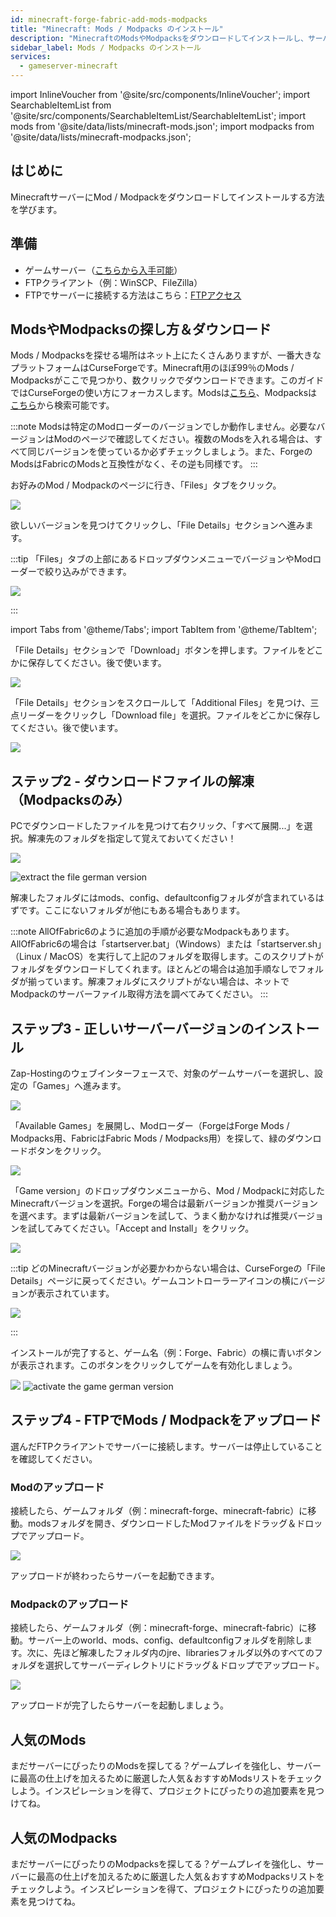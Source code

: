 ```yaml
---
id: minecraft-forge-fabric-add-mods-modpacks
title: "Minecraft: Mods / Modpacks のインストール"
description: "MinecraftのModsやModpacksをダウンロードしてインストールし、サーバーのゲームプレイを強化する方法をチェック → 今すぐ詳しく見る"
sidebar_label: Mods / Modpacks のインストール
services:
  - gameserver-minecraft
---
```


import InlineVoucher from '@site/src/components/InlineVoucher';
import SearchableItemList from '@site/src/components/SearchableItemList/SearchableItemList';
import mods from '@site/data/lists/minecraft-mods.json';
import modpacks from '@site/data/lists/minecraft-modpacks.json';


## はじめに

MinecraftサーバーにMod / Modpackをダウンロードしてインストールする方法を学びます。

<InlineVoucher />

## 準備

- ゲームサーバー（[こちらから入手可能](https://zap-hosting.com/en/gameserver-hosting/)）
- FTPクライアント（例：WinSCP、FileZilla）
- FTPでサーバーに接続する方法はこちら：[FTPアクセス](gameserver-ftpaccess.md)



## ModsやModpacksの探し方＆ダウンロード

Mods / Modpacksを探せる場所はネット上にたくさんありますが、一番大きなプラットフォームはCurseForgeです。Minecraft用のほぼ99％のMods / Modpacksがここで見つかり、数クリックでダウンロードできます。このガイドではCurseForgeの使い方にフォーカスします。Modsは[こちら](https://www.curseforge.com/minecraft/mc-mods)、Modpacksは[こちら](https://curseforge.com/minecraft/modpacks)から検索可能です。

:::note
Modsは特定のModローダーのバージョンでしか動作しません。必要なバージョンはModのページで確認してください。複数のModsを入れる場合は、すべて同じバージョンを使っているか必ずチェックしましょう。また、ForgeのModsはFabricのModsと互換性がなく、その逆も同様です。
:::

お好みのMod / Modpackのページに行き、「Files」タブをクリック。

![](https://github.com/Yoshlix/docs/assets/26007280/cc528cf6-9fc8-4524-aca0-b954e24716f8)


欲しいバージョンを見つけてクリックし、「File Details」セクションへ進みます。

:::tip
「Files」タブの上部にあるドロップダウンメニューでバージョンやModローダーで絞り込みができます。

![](https://github.com/Yoshlix/docs/assets/26007280/6867b2f2-e9db-4a4c-be88-b9b22b800e72)

:::

import Tabs from '@theme/Tabs';
import TabItem from '@theme/TabItem';

<Tabs>
<TabItem value="Mods" label="Mods向け" default>
「File Details」セクションで「Download」ボタンを押します。ファイルをどこかに保存してください。後で使います。

![](https://github.com/Yoshlix/docs/assets/26007280/7b84ae33-1bef-4568-80d7-ef651a654b08)

</TabItem>

<TabItem value="Modpacks" label="Modpacks向け">
「File Details」セクションをスクロールして「Additional Files」を見つけ、三点リーダーをクリックし「Download file」を選択。ファイルをどこかに保存してください。後で使います。

![](https://github.com/Yoshlix/docs/assets/26007280/49fb9317-fdd3-474e-8140-b78b102c5f3d)

</TabItem>
</Tabs>

## ステップ2 - ダウンロードファイルの解凍（Modpacksのみ）

PCでダウンロードしたファイルを見つけて右クリック、「すべて展開...」を選択。解凍先のフォルダを指定して覚えておいてください！

![](https://github.com/Yoshlix/docs/assets/26007280/edbc753d-1906-4d81-9f05-354ff48ceebb)

![extract the file german version](https://screensaver01.zap-hosting.com/index.php/s/iE9XFMmrjj7b7ST/preview)

解凍したフォルダにはmods、config、defaultconfigフォルダが含まれているはずです。ここにないフォルダが他にもある場合もあります。

:::note
AllOfFabric6のように追加の手順が必要なModpackもあります。AllOfFabric6の場合は「startserver.bat」（Windows）または「startserver.sh」（Linux / MacOS）を実行して上記のフォルダを取得します。このスクリプトがフォルダをダウンロードしてくれます。ほとんどの場合は追加手順なしでフォルダが揃っています。解凍フォルダにスクリプトがない場合は、ネットでModpackのサーバーファイル取得方法を調べてみてください。
:::


## ステップ3 - 正しいサーバーバージョンのインストール

Zap-Hostingのウェブインターフェースで、対象のゲームサーバーを選択し、設定の「Games」へ進みます。

![](https://github.com/Yoshlix/docs/assets/26007280/47e88856-0120-408a-8bec-41e54e3b0738)

「Available Games」を展開し、Modローダー（ForgeはForge Mods / Modpacks用、FabricはFabric Mods / Modpacks用）を探して、緑のダウンロードボタンをクリック。

![](https://github.com/Yoshlix/docs/assets/26007280/e3b4e5d3-11c9-4f09-ae46-27cea93a58a3)


「Game version」のドロップダウンメニューから、Mod / Modpackに対応したMinecraftバージョンを選択。Forgeの場合は最新バージョンか推奨バージョンを選べます。まずは最新バージョンを試して、うまく動かなければ推奨バージョンを試してみてください。「Accept and Install」をクリック。

![](https://github.com/Yoshlix/docs/assets/26007280/3530466f-bd58-4d0e-9ca3-8d964ac76d80)


:::tip
どのMinecraftバージョンが必要かわからない場合は、CurseForgeの「File Details」ページに戻ってください。ゲームコントローラーアイコンの横にバージョンが表示されています。

![](https://github.com/Yoshlix/docs/assets/26007280/89f751c1-7179-4107-b8bc-7c4381a7d94c)

:::

インストールが完了すると、ゲーム名（例：Forge、Fabric）の横に青いボタンが表示されます。このボタンをクリックしてゲームを有効化しましょう。

![](https://github.com/Yoshlix/docs/assets/26007280/53cf9569-3529-42fb-9a7d-6ae636ca4f9c)
![activate the game german version](https://screensaver01.zap-hosting.com/index.php/s/GiFsA7JmGPd4LCB/preview)


## ステップ4 - FTPでMods / Modpackをアップロード

選んだFTPクライアントでサーバーに接続します。サーバーは停止していることを確認してください。

### Modのアップロード

接続したら、ゲームフォルダ（例：minecraft-forge、minecraft-fabric）に移動。modsフォルダを開き、ダウンロードしたModファイルをドラッグ＆ドロップでアップロード。

![](https://github.com/Yoshlix/docs/assets/26007280/8619fc4f-4fab-415a-9692-f74f8930da3f)

アップロードが終わったらサーバーを起動できます。

### Modpackのアップロード

接続したら、ゲームフォルダ（例：minecraft-forge、minecraft-fabric）に移動。サーバー上のworld、mods、config、defaultconfigフォルダを削除します。次に、先ほど解凍したフォルダ内のjre、librariesフォルダ以外のすべてのフォルダを選択してサーバーディレクトリにドラッグ＆ドロップでアップロード。

![](https://github.com/Yoshlix/docs/assets/26007280/1424a94d-aa96-40ca-8b30-7c1905e67c21)

アップロードが完了したらサーバーを起動しましょう。



## 人気のMods

まだサーバーにぴったりのModsを探してる？ゲームプレイを強化し、サーバーに最高の仕上げを加えるために厳選した人気＆おすすめModsリストをチェックしよう。インスピレーションを得て、プロジェクトにぴったりの追加要素を見つけてね。

<SearchableItemList items={mods} />

## 人気のModpacks

まだサーバーにぴったりのModpacksを探してる？ゲームプレイを強化し、サーバーに最高の仕上げを加えるために厳選した人気＆おすすめModpacksリストをチェックしよう。インスピレーションを得て、プロジェクトにぴったりの追加要素を見つけてね。

<SearchableItemList items={modpacks} />

<InlineVoucher />